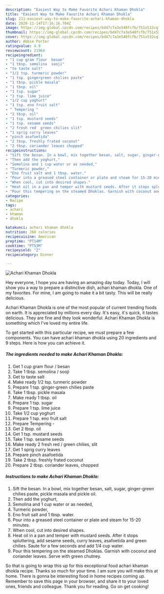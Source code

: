 ```yaml
---
description: "Easiest Way to Make Favorite Achari Khaman Dhokla"
title: "Easiest Way to Make Favorite Achari Khaman Dhokla"
slug: 211-easiest-way-to-make-favorite-achari-khaman-dhokla
date: 2020-11-14T17:16:16.704Z
image: https://img-global.cpcdn.com/recipes/bd47c7a3e548fcfb/751x532cq70/achari-khaman-dhokla-recipe-main-photo.jpg
thumbnail: https://img-global.cpcdn.com/recipes/bd47c7a3e548fcfb/751x532cq70/achari-khaman-dhokla-recipe-main-photo.jpg
cover: https://img-global.cpcdn.com/recipes/bd47c7a3e548fcfb/751x532cq70/achari-khaman-dhokla-recipe-main-photo.jpg
author: Abbie Porter
ratingvalue: 4.9
reviewcount: 21964
recipeingredient:
- "1 cup gram flour  besan"
- "1 tbsp. semolina  sooji"
- "to taste salt"
- "1/2 tsp. turmeric powder"
- "1 tsp. gingergreen chilies paste"
- "1 tbsp. pickle masala"
- "1 tbsp. oil"
- "1 tsp. sugar"
- "1 tsp. lime juice"
- "1/2 cup yoghurt"
- "1 tsp. eno fruit salt"
- " Tempering "
- "2 tbsp. oil"
- "1 tsp. mustard seeds"
- "1 tsp. sesame seeds"
- "2 fresh red  green chilies slit"
- "1 sprig curry leaves"
- "pinch asafoetida"
- "2 tbsp. freshly frated coconut"
- "2 tbsp. coriander leaves chopped"
recipeinstructions:
- "Sift the besan. In a bowl, mix together besan, salt, sugar, ginger-green chilies paste, pickle masala and pickle oil."
- "Then add the yoghurt,"
- "Semolina and 1 cup water or as needed,"
- "Turmeric powder,"
- "Eno fruit salt and 1 tbsp. water."
- "Pour into a greased steel container or plate and steam for 15-20 minutes."
- "When cool, cut into desired shapes."
- "Heat oil in a pan and temper with mustard seeds. After it stops spluttering, add sesame seeds, curry leaves, asafoetida and green chilies. Saute for a few seconds and add 1/4 cup water."
- "Pour this tempering on the steamed Dhoklas. Garnish with coconut and coriander leaves. Serve with green chutney."
categories:
- Recipe
tags:
- achari
- khaman
- dhokla

katakunci: achari khaman dhokla 
nutrition: 268 calories
recipecuisine: American
preptime: "PT14M"
cooktime: "PT53M"
recipeyield: "2"
recipecategory: Dinner

---
```



![Achari Khaman Dhokla](https://img-global.cpcdn.com/recipes/bd47c7a3e548fcfb/751x532cq70/achari-khaman-dhokla-recipe-main-photo.jpg)

Hey everyone, I hope you are having an amazing day today. Today, I will show you a way to prepare a distinctive dish, achari khaman dhokla. One of my favorites. For mine, I am going to make it a bit tasty. This will be really delicious.



Achari Khaman Dhokla is one of the most popular of current trending foods on earth. It is appreciated by millions every day. It's easy, it's quick, it tastes delicious. They are fine and they look wonderful. Achari Khaman Dhokla is something which I've loved my entire life.


To get started with this particular recipe, we must prepare a few components. You can have achari khaman dhokla using 20 ingredients and 9 steps. Here is how you can achieve it.

<!--inarticleads1-->

##### The ingredients needed to make Achari Khaman Dhokla:

1. Get 1 cup gram flour / besan
1. Take 1 tbsp. semolina / sooji
1. Get to taste salt
1. Make ready 1/2 tsp. turmeric powder
1. Prepare 1 tsp. ginger-green chilies paste
1. Take 1 tbsp. pickle masala
1. Make ready 1 tbsp. oil
1. Prepare 1 tsp. sugar
1. Prepare 1 tsp. lime juice
1. Take 1/2 cup yoghurt
1. Prepare 1 tsp. eno fruit salt
1. Prepare  Tempering -
1. Get 2 tbsp. oil
1. Get 1 tsp. mustard seeds
1. Take 1 tsp. sesame seeds
1. Make ready 2 fresh red / green chilies, slit
1. Get 1 sprig curry leaves
1. Prepare pinch asafoetida
1. Take 2 tbsp. freshly frated coconut
1. Prepare 2 tbsp. coriander leaves, chopped




<!--inarticleads2-->

##### Instructions to make Achari Khaman Dhokla:

1. Sift the besan. In a bowl, mix together besan, salt, sugar, ginger-green chilies paste, pickle masala and pickle oil.
1. Then add the yoghurt,
1. Semolina and 1 cup water or as needed,
1. Turmeric powder,
1. Eno fruit salt and 1 tbsp. water.
1. Pour into a greased steel container or plate and steam for 15-20 minutes.
1. When cool, cut into desired shapes.
1. Heat oil in a pan and temper with mustard seeds. After it stops spluttering, add sesame seeds, curry leaves, asafoetida and green chilies. Saute for a few seconds and add 1/4 cup water.
1. Pour this tempering on the steamed Dhoklas. Garnish with coconut and coriander leaves. Serve with green chutney.




So that is going to wrap this up for this exceptional food achari khaman dhokla recipe. Thanks so much for your time. I am sure you will make this at home. There is gonna be interesting food in home recipes coming up. Remember to save this page in your browser, and share it to your loved ones, friends and colleague. Thank you for reading. Go on get cooking!
